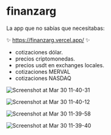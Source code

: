 # finanzarg

La app que no sabías que necesitabas:

✨ https://finanzarg.vercel.app/ ✨

- cotizaciones dólar.
- precios criptomonedas.
- precios usdt en exchanges locales.
- cotizaciones MERVAL
- cotizaciones NASDAQ

![Screenshot at Mar 30 11-40-31](https://user-images.githubusercontent.com/62686272/228811489-89f131c4-158e-4963-968c-f4e20b4b2ee5.png)

![Screenshot at Mar 30 11-40-12](https://user-images.githubusercontent.com/62686272/228811494-0a8f9ab9-0be5-486f-91d7-d3b433aa03ba.png)

![Screenshot at Mar 30 11-39-58](https://user-images.githubusercontent.com/62686272/228811497-8bf090e7-f939-4ac8-b440-3ff64524d51a.png)

![Screenshot at Mar 30 11-39-40](https://user-images.githubusercontent.com/62686272/228811500-1f95950a-3077-4412-be68-f2e4feaaa759.png)
